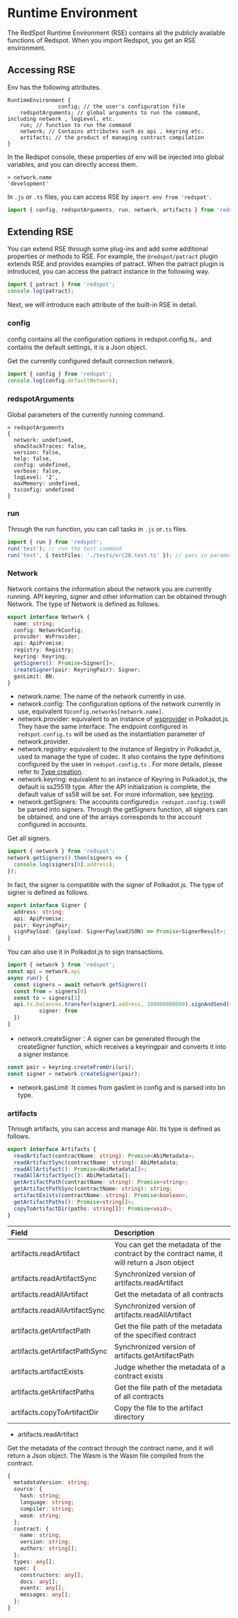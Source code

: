 # Runtime Environment

The RedSpot Runtime Environment (RSE) contains all the publicly available functions of Redspot. When you import Redspot, you get an RSE environment.

## **Accessing RSE**

Env has the following attributes.

```plain
RuntimeEnvironment {
                config; // the user's configuration file 
    redspotArguments; // global arguments to run the command, including network , logLevel, etc.
    run; // function to run the command
    network; // Contains attributes such as api , keyring etc.
    artifacts; // the product of managing contract compilation
}
```

In the Redspot console, these properties of env will be injected into global variables, and you can directly access them.

```plain
> network.name
'development'
```

In `.js` or `.ts` files, you can access RSE by `import env from 'redspot'`.

```typescript
import { config, redspotArguments, run, network, artifacts } from 'redspot';
```

## **Extending RSE**

You can extend RSE through some plug-ins and add some additional properties or methods to RSE. For example, the `@redspot/patract` plugin extends RSE and provides examples of patract. When the patract plugin is introduced, you can access the patract instance in the following way.

```typescript
import { patract } from 'redspot';
console.log(patract);
```

Next, we will introduce each attribute of the built-in RSE in detail.

### **config**

config contains all the configuration options in redspot.config.ts，and contains the default settings, it is a Json object.

Get the currently configured default connection network.

```typescript
import { config } from 'redspot';
console.log(config.defaultNetwork);
```

### **redspotArguments**

Global parameters of the currently running command.

```plain
> redspotArguments
{
  network: undefined,
  showStackTraces: false,
  version: false,
  help: false,
  config: undefined,
  verbose: false,
  logLevel: '2',
  maxMemory: undefined,
  tsconfig: undefined
}
```

### **run**

Through the run function, you can call tasks in `.js` or`.ts` files.

```typescript
import { run } from 'redspot';
run('test'); // run the test command
run('test', { testFiles: './tests/erc20.test.ts' }); // pass in parameters
```

### **Network**

Network contains the information about the network you are currently running. API keyring, signer and other information can be obtained through Network. The type of Network is defined as follows.

```typescript
export interface Network {
  name: string;
  config: NetworkConfig;
  provider: WsProvider;
  api: ApiPromise;
  registry: Registry;
  keyring: Keyring;
  getSigners(): Promise<Signer[]>;
  createSigner(pair: KeyringPair): Signer;
  gasLimit: BN;
}
```

* network.name: The name of the network currently in use.
* network.config: The configuration options of the network currently in use, equivalent to`config.networks[network.name]`.
* network.provider: equivalent to an instance of [wsprovider](https://polkadot.js.org/docs/api/start/create/#providers) in Polkadot.js. They have the same interface. The endpoint configured in `redspot.config.ts` will be used as the instantiation parameter of network.provider.
* network.registry: equivalent to the instance of Registry in Polkadot.js, used to manage the type of codec. It also contains the type definitions configured by the user in `redspot.config.ts` . For more details, please refer to [Type creation](https://polkadot.js.org/docs/api/start/types.create/).
* network.keyring: equivalent to an instance of Keyring in Polkadot.js, the default is ss25519 type. After the API initialization is complete, the default value of ss58 will be set. For more information, see [keyring](https://polkadot.js.org/docs/api/start/keyring).
* network.getSigners: The accounts configured`in redspot.config.ts`will be parsed into signers. Through the getSigners function, all signers can be obtained, and one of the arrays corresponds to the account configured in accounts.

Get all signers.

```typescript
import { network } from 'redspot';
network.getSigners().then(signers => {
  console.log(signers[0].address);
});
```

In fact, the signer is compatible with the signer of Polkadot.js. The type of signer is defined as follows.

```typescript
export interface Signer {
  address: string;
  api: ApiPromise;
  pair: KeyringPair;
  signPayload: (payload: SignerPayloadJSON) => Promise<SignerResult>;
}
```

You can also use it in Polkadot.js to sign transactions.

```typescript
import { network } from 'redspot';
const api = network.api
async run() {
  const signers = await network.getSigners()
  const from = signers[0]
  const to = signers[1]
  api.tx.balances.transfer(signer1.address, 100000000000).signAndSend({
          signer: from
  })
}
```

* network.createSigner：A signer can be generated through the createSigner function, which receives a keyringpair and converts it into a signer instance.
```typescript
const pair = keyring.createFromUri(uri);
const signer = network.createSigner(pair);
```

* network.gasLimit :It comes from gaslimt in config and is parsed into bn type.
### **artifacts**

Through artifacts, you can access and manage Abi. Its type is defined as follows.

```typescript
export interface Artifacts {
  readArtifact(contractName: string): Promise<AbiMetadata>;
  readArtifactSync(contractName: string): AbiMetadata;
  readAllArtifact(): Promise<AbiMetadata[]>;
  readAllArtifactSync(): AbiMetadata[];
  getArtifactPath(contractName: string): Promise<string>;
  getArtifactPathSync(contractName: string): string;
  artifactExists(contractName: string): Promise<boolean>;
  getArtifactPaths(): Promise<string[]>;
  copyToArtifactDir(paths: string[]): Promise<void>;
}
```

| Field                         | Description                                                  |
|:----|:----|
|artifacts.readArtifact|You can get the metadata of the contract by the contract name, it will return a Json object|
|artifacts.readArtifactSync|Synchronized version of artifacts.readArtifact|
|artifacts.readAllArtifact|Get the metadata of all contracts|
| artifacts.readAllArtifactSync |Synchronized version of artifacts.readAllArtifact|
|artifacts.getArtifactPath|Get the file path of the metadata of the specified contract|
|artifacts.getArtifactPathSync|Synchronized version of artifacts.getArtifactPath|
|artifacts.artifactExists|Judge whether the metadata of a contract exists|
|artifacts.getArtifactPaths|Get the file path of the metadata of all contracts|
|artifacts.copyToArtifactDir|Copy the file to the artifact directory|


* artifacts.readArtifact

Get the metadata of the contract through the contract name, and it will return a Json object. The Wasm is the Wasm file compiled from the contract.

```typescript
{
  metadataVersion: string;
  source: {
    hash: string;
    language: string;
    compiler: string;
    wasm: string;
  };
  contract: {
    name: string;
    version: string;
    authors: string[];
  };
  types: any[];
  spec: {
    constructors: any[];
    docs: any[];
    events: any[];
    messages: any[];
  };
}
```





